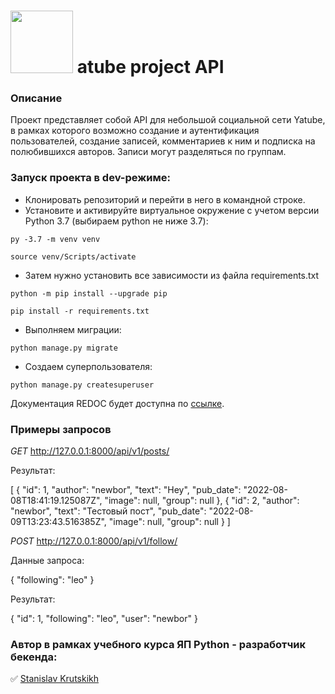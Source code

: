 #  <img src="https://github.com/StasKrut/hw05_final/blob/master/yatube/static/img/logo.png" width="100"> atube project API


### Описание
Проект представляет собой API для небольшой социальной сети Yatube, в рамках которого возможно создание и аутентификация пользователей, создание записей, комментариев к ним и подписка на полюбившихся авторов. Записи могут разделяться по группам.

### Запуск проекта в dev-режиме:

- Клонировать репозиторий и перейти в него в командной строке.
- Установите и активируйте виртуальное окружение c учетом версии Python 3.7 (выбираем python не ниже 3.7):

```py -3.7 -m venv venv```

```source venv/Scripts/activate```
- Затем нужно установить все зависимости из файла requirements.txt

```python -m pip install --upgrade pip```

```pip install -r requirements.txt```
- Выполняем миграции:

```python manage.py migrate```
- Создаем суперпользователя:

```python manage.py createsuperuser```

Документация  REDOC будет доступна по [ссылке](http://127.0.0.1:8000/redoc/).

### Примеры запросов

*GET*  http://127.0.0.1:8000/api/v1/posts/

Результат:

[
    {
        "id": 1,
        "author": "newbor",
        "text": "Hey",
        "pub_date": "2022-08-08T18:41:19.125087Z",
        "image": null,
        "group": null
    },
    {
        "id": 2,
        "author": "newbor",
        "text": "Тестовый пост",
        "pub_date": "2022-08-09T13:23:43.516385Z",
        "image": null,
        "group": null
    }
]

*POST*  http://127.0.0.1:8000/api/v1/follow/

Данные запроса: 

{
  "following": "leo"
}

Результат: 

{
    "id": 1,
    "following": "leo",
    "user": "newbor"
}

### Автор в рамках учебного курса ЯП Python - разработчик бекенда:

✅ [Stanislav Krutskikh](https://github.com/StasKrut)
